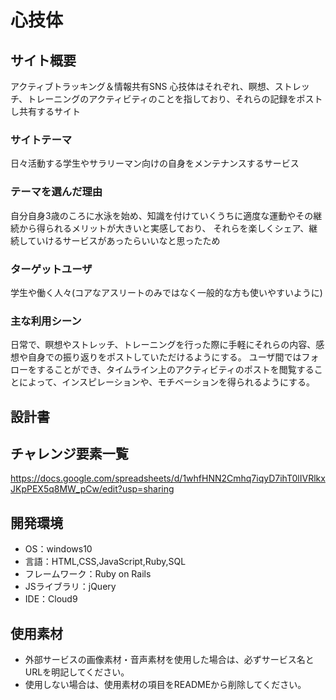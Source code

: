 # 心技体

## サイト概要
アクティブトラッキング＆情報共有SNS
心技体はそれぞれ、瞑想、ストレッチ、トレーニングのアクティビティのことを指しており、それらの記録をポストし共有するサイト

### サイトテーマ
日々活動する学生やサラリーマン向けの自身をメンテナンスするサービス

### テーマを選んだ理由
自分自身3歳のころに水泳を始め、知識を付けていくうちに適度な運動やその継続から得られるメリットが大きいと実感しており、
それらを楽しくシェア、継続していけるサービスがあったらいいなと思ったため

### ターゲットユーザ
学生や働く人々(コアなアスリートのみではなく一般的な方も使いやすいように)

### 主な利用シーン
日常で、瞑想やストレッチ、トレーニングを行った際に手軽にそれらの内容、感想や自身での振り返りをポストしていただけるようにする。
ユーザ間ではフォローをすることができ、タイムライン上のアクティビティのポストを閲覧することによって、インスピレーションや、モチベーションを得られるようにする。

## 設計書


## チャレンジ要素一覧
https://docs.google.com/spreadsheets/d/1whfHNN2Cmhq7iqyD7ihT0lIVRlkxJKpPEX5q8MW_pCw/edit?usp=sharing

## 開発環境
- OS：windows10
- 言語：HTML,CSS,JavaScript,Ruby,SQL
- フレームワーク：Ruby on Rails
- JSライブラリ：jQuery
- IDE：Cloud9

## 使用素材
- 外部サービスの画像素材・音声素材を使用した場合は、必ずサービス名とURLを明記してください。
- 使用しない場合は、使用素材の項目をREADMEから削除してください。